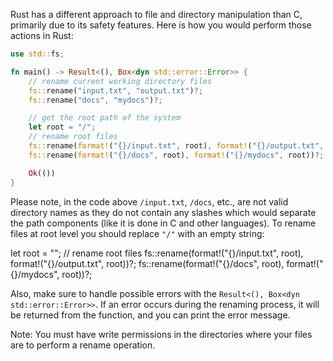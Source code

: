 Rust has a different approach to file and directory manipulation than C, primarily due to its safety features. Here is how you would perform those actions in Rust:

```rust
use std::fs;

fn main() -> Result<(), Box<dyn std::error::Error>> {
    // rename current working directory files
    fs::rename("input.txt", "output.txt")?;
    fs::rename("docs", "mydocs")?;

    // get the root path of the system
    let root = "/";
    // rename root files
    fs::rename(format!("{}/input.txt", root), format!("{}/output.txt", root))?;
    fs::rename(format!("{}/docs", root), format!("{}/mydocs", root))?;

    Ok(())
}
```

Please note, in the code above `/input.txt`, `/docs`, etc., are not valid directory names as they do not contain any slashes which would separate the path components (like it is done in C and other languages). To rename files at root level you should replace `"/"` with an empty string:

let root = "";
// rename root files
fs::rename(format!("{}/input.txt", root), format!("{}/output.txt", root))?;
fs::rename(format!("{}/docs", root), format!("{}/mydocs", root))?;

Also, make sure to handle possible errors with the `Result<(), Box<dyn std::error::Error>>`. If an error occurs during the renaming process, it will be returned from the function, and you can print the error message.

Note: You must have write permissions in the directories where your files are to perform a rename operation.
